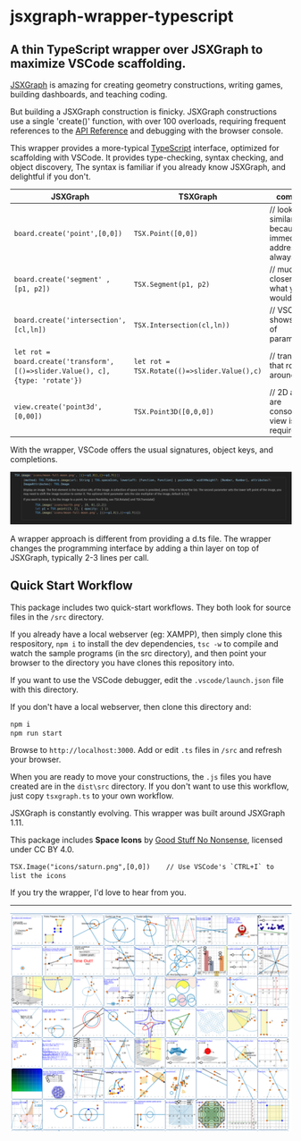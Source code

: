 # jsxgraph-wrapper-typescript

## A thin TypeScript wrapper over JSXGraph to maximize VSCode scaffolding.

[JSXGraph](https://jsxgraph.uni-bayreuth.de/wp/index.html) is amazing for creating geometry constructions, writing games, building dashboards, and teaching coding.

But building a JSXGraph construction is finicky. JSXGraph constructions use a
single 'create()' function, with over 100 overloads, requiring frequent references to the [API Reference](https://jsxgraph.org/docs/index.html) and debugging with the browser console.

This wrapper provides a more-typical [TypeScript](https://www.typescriptlang.org/) interface, optimized for scaffolding with VSCode.  It provides type-checking, syntax checking, and object discovery, The syntax is familiar if you already know JSXGraph, and delightful if you don't.


| **JSXGraph**    | **TSXGraph** | comment |
| --------- | ------- |--------|
| `board.create('point',[0,0])`  | `TSX.Point([0,0])`   |  // looks similar because an immediate address is always [x,y]
| `board.create('segment' , [p1, p2])`     | `TSX.Segment(p1, p2)` | // much closer to what you would expect
| `board.create('intersection', [cl,ln])` | `TSX.Intersection(cl,ln))`    |  // VSCode shows order of parameters|
| `let rot = board.create('transform', [()=>slider.Value(), c], {type: 'rotate'})`| `let rot = TSX.Rotate(()=>slider.Value(),c)` | // transform that rotates around c|
| `view.create('point3d',[0,00])`  | `TSX.Point3D([0,0,0])`   |  // 2D and 3D are consolidated, view is not required


With the wrapper, VSCode offers the usual signatures, object keys, and completions.

![](vscode.png)

A wrapper approach is different from providing a d.ts file. The wrapper changes the programming interface by adding a thin layer on top of JSXGraph, typically 2-3 lines per call.


## Quick Start Workflow

This package includes two quick-start workflows.  They both look for source files in the `/src` directory.

If you already have a local webserver (eg: XAMPP), then simply clone this respository, `npm i` to install the dev dependencies, `tsc -w` to compile and watch the sample programs (in the src directory), and then point your browser to the directory you have clones this repository into.

If you want to use the VSCode debugger, edit the `.vscode/launch.json` file with this directory.

If you don't have a local webserver, then clone this directory and:

```
npm i
npm run start
```
Browse to `http://localhost:3000`.   Add or edit `.ts` files in `/src` and refresh your browser.


When you are ready to move your constructions, the `.js` files you have created are in the `dist\src` directory.  If you don't want to use this workflow, just copy `tsxgraph.ts` to your own workflow.

JSXGraph is constantly evolving.  This wrapper was built around JSXGraph 1.11.


This package includes **Space Icons** by [Good Stuff No Nonsense](https://goodstuffnononsense.com/), licensed under CC BY 4.0.
~~~
TSX.Image("icons/saturn.png",[0,0])    // Use VSCode's `CTRL+I` to list the icons
~~~


If you try the wrapper, I'd love to hear from you.

---

![](test.png)



